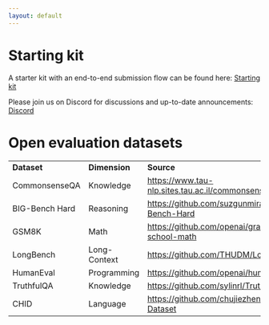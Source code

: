 ```yaml
---
layout: default
---
```


# Starting kit

A starter kit with an end-to-end submission flow can be found here: [Starting kit](https://github.com/TianjinYellow/EdgeDeviceLLMCompetition-Starting-Kit?tab=readme-ov-file#submission-requirements)


Please join us on Discord for discussions and up-to-date announcements: [Discord](https://discord.gg/ChKFaP9Q)

# Open evaluation datasets

<table class="foo">
    <tr>
        <td width="50%"><b>Dataset</b></td>
        <td width="50%"><b>Dimension</b></td>
        <td width="100%"><b>Source</b></td>
    </tr>
    <tr>
        <td width="50%">CommonsenseQA</td>
        <td width="50%">Knowledge</td>
         <td width="100%"><a href="https://www.tau-nlp.sites.tau.ac.il/commonsenseqa">https://www.tau-nlp.sites.tau.ac.il/commonsenseqa</a></td>
    </tr>
    <tr>
        <td width="50%">BIG-Bench Hard</td>
        <td width="50%">Reasoning</td>
         <td width="100%"><a href="https://github.com/suzgunmirac/BIG-Bench-Hard">https://github.com/suzgunmirac/BIG-Bench-Hard</a></td>
    </tr>
    <tr>
        <td width="50%">GSM8K</td>
        <td width="50%">Math</td>
         <td width="100%"><a href="https://github.com/openai/grade-school-math">https://github.com/openai/grade-school-math</a></td>
    </tr>
    <tr>
        <td width="50%">LongBench</td>
        <td width="50%">Long-Context</td>
         <td width="100%"><a href="https://github.com/THUDM/LongBench">https://github.com/THUDM/LongBench</a></td>
    </tr>
    <tr>
        <td width="50%">HumanEval</td>
        <td width="50%">Programming</td>
        <td width="100%"><a href="https://github.com/openai/human-eval">https://github.com/openai/human-eval</a></td>
    </tr>
    <tr>
        <td width="50%">TruthfulQA</td>
        <td width="50%">Knowledge</td>
         <td width="100%"><a href="https://github.com/sylinrl/TruthfulQA">https://github.com/sylinrl/TruthfulQA</a></td>
    </tr>
    <tr>
        <td width="50%">CHID</td>
        <td width="50%">Language</td>
         <td width="100%"><a href="https://github.com/chujiezheng/ChID-Dataset">https://github.com/chujiezheng/ChID-Dataset</a></td>
    </tr>
</table>

